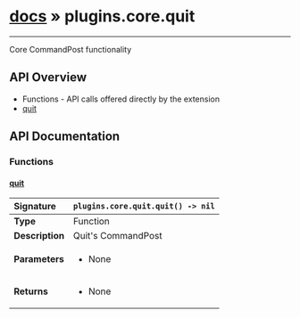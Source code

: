 # [docs](index.md) » plugins.core.quit
---

Core CommandPost functionality

## API Overview
* Functions - API calls offered directly by the extension
 * [quit](#quit)

## API Documentation

### Functions

#### [quit](#quit)
| <span style="float: left;">**Signature**</span> | <span style="float: left;">`plugins.core.quit.quit() -> nil` </span>                                                          |
| -----------------------------------------------------|---------------------------------------------------------------------------------------------------------|
| **Type**                                             | Function                                                                                         |
| **Description**                                      | Quit's CommandPost                                                                                         |
| **Parameters**                                       | <ul markdown="1"><li markdown="1">None</li></ul> |
| **Returns**                                          | <ul markdown="1"><li markdown="1">None</li></ul>          |

